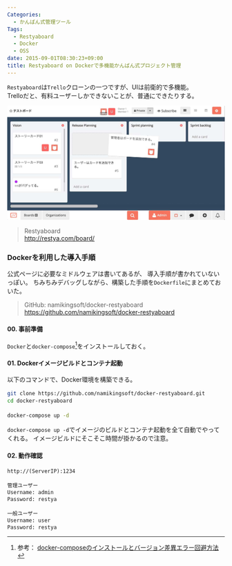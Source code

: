 ```yaml
---
Categories:
  - かんばん式管理ツール
Tags:
  - Restyaboard
  - Docker
  - OSS
date: 2015-09-01T08:30:23+09:00
title: Restyaboard on Dockerで多機能かんばん式プロジェクト管理
---
```


`Restyaboard`は`Trello`クローンの一つですが、UIは前衛的で多機能。  
Trelloだと、有料ユーザーしかできないことが、普通にできたりする。

![Restyaboard ScreenShot](/images/post/2015/09/docker-restyaboard/restyaboard01.jpg)

> Restyaboard  
> http://restya.com/board/


### Dockerを利用した導入手順

公式ページに必要なミドルウェアは書いてあるが、
導入手順が書かれていないっぽい。
ちみちみデバッグしながら、構築した手順を`Dockerfile`にまとめておいた。

> GitHub: namikingsoft/docker-restyaboard  
> https://github.com/namikingsoft/docker-restyaboard


#### 00. 事前準備

`Docker`と`docker-compose`[^1]をインストールしておく。

[^1]: 参考： [docker-composeのインストールとバージョン差異エラー回避方法](/post/2015/09/install-docker-compose/)

#### 01. Dockerイメージビルドとコンテナ起動

以下のコマンドで、Docker環境を構築できる。

```bash
git clone https://github.com/namikingsoft/docker-restyaboard.git
cd docker-restyaboard

docker-compose up -d
```

`docker-compose up -d`でイメージのビルドとコンテナ起動を全て自動でやってくれる。
イメージビルドにそこそこ時間が掛かるので注意。

#### 02. 動作確認

```
http://(ServerIP):1234

管理ユーザー
Username: admin
Password: restya

一般ユーザー
Username: user
Password: restya
```
